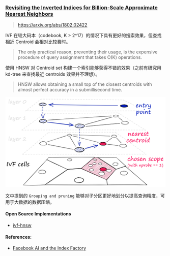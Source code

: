 ### [Revisiting the Inverted Indices for Billion-Scale Approximate Nearest Neighbors](/assets/pdfs/ivf-hnsw_1802.02422.pdf)

> https://arxiv.org/abs/1802.02422

IVF 在较大码本（codebook, K > 2^17）的情况下具有更好的搜索效果，但查找相近 Centroid 会相对比较费时。

> The only practical reason, preventing their usage, is the expensive procedure of query assignment that takes O(K) operations.

使用 HNSW 对 Centroid set 构建一个索引能够获得不错的效果（之前有研究用 kd-tree 来查找最近 centroids 效果并不理想）。

> HNSW allows obtaining a small top of the closest centroids with almost perfect accuracy in a submillisecond time.

<p align="center">
<img src="/assets/images/ivf-hnsw.png" alt="ivf-hnsw" width="600"/>
</p>

文中提到的 `Grouping and pruning` 能够对子分区更好地划分以提高查询精度，可用于大数据的数据压缩。

#### Open Source Implementations

- [ivf-hnsw](https://github.com/dbaranchuk/ivf-hnsw)

#### References:

- [Facebook AI and the Index Factory](https://www.pinecone.io/learn/series/faiss/composite-indexes/)
